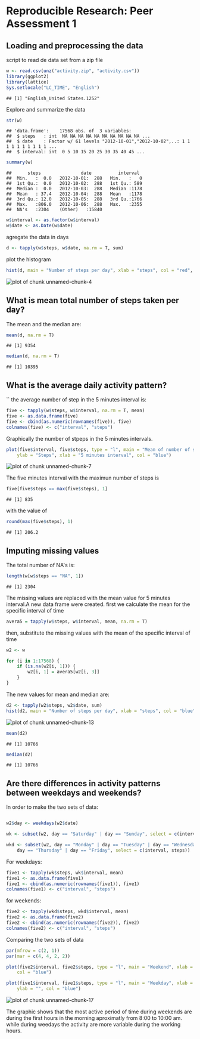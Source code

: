 # Reproducible Research: Peer Assessment 1


## Loading and preprocessing the data
script to read de data set from a zip file


```r
w <- read.csv(unz("activity.zip", "activity.csv"))
library(ggplot2)
library(lattice)
Sys.setlocale("LC_TIME", "English")
```

```
## [1] "English_United States.1252"
```


Explore and summarize the data


```r
str(w)
```

```
## 'data.frame':	17568 obs. of  3 variables:
##  $ steps   : int  NA NA NA NA NA NA NA NA NA NA ...
##  $ date    : Factor w/ 61 levels "2012-10-01","2012-10-02",..: 1 1 1 1 1 1 1 1 1 1 ...
##  $ interval: int  0 5 10 15 20 25 30 35 40 45 ...
```

```r
summary(w)
```

```
##      steps               date          interval   
##  Min.   :  0.0   2012-10-01:  288   Min.   :   0  
##  1st Qu.:  0.0   2012-10-02:  288   1st Qu.: 589  
##  Median :  0.0   2012-10-03:  288   Median :1178  
##  Mean   : 37.4   2012-10-04:  288   Mean   :1178  
##  3rd Qu.: 12.0   2012-10-05:  288   3rd Qu.:1766  
##  Max.   :806.0   2012-10-06:  288   Max.   :2355  
##  NA's   :2304    (Other)   :15840
```

```r
w$interval <- as.factor(w$interval)
w$date <- as.Date(w$date)
```


agregate the data in days 


```r
d <- tapply(w$steps, w$date, na.rm = T, sum)
```


plot the histogram 


```r
hist(d, main = "Number of steps per day", xlab = "steps", col = "red", breaks = 5)
```

![plot of chunk unnamed-chunk-4](figure/unnamed-chunk-4.png) 



## What is mean total number of steps taken per day?

The mean and the median are: 

```r
mean(d, na.rm = T)
```

```
## [1] 9354
```

```r
median(d, na.rm = T)
```

```
## [1] 10395
```



## What is the average daily activity pattern?

``
the average number of step in the 5 minutes interval is: 

```r
five <- tapply(w$steps, w$interval, na.rm = T, mean)
five <- as.data.frame(five)
five <- cbind(as.numeric(rownames(five)), five)
colnames(five) <- c("interval", "steps")
```

Graphically the number of stpeps in the 5 minutes intervals.


```r
plot(five$interval, five$steps, type = "l", main = "Mean of number of steps in 5 minutes interval", 
    ylab = "Steps", xlab = "5 minutes interval", col = "blue")
```

![plot of chunk unnamed-chunk-7](figure/unnamed-chunk-7.png) 

The five minutes interval with the maximun number of steps is

```r
five[five$steps == max(five$steps), 1]
```

```
## [1] 835
```


with the value of 


```r
round(max(five$steps), 1)
```

```
## [1] 206.2
```



## Imputing missing values
The total number of NA's is: 

```r
length(w[w$steps == "NA", 1])
```

```
## [1] 2304
```

The missing values are replaced with the mean value for 5 minutes interval.A new data frame were created.
first we calculate the mean for the specific interval of time

```r
avera5 = tapply(w$steps, w$interval, mean, na.rm = T)
```

then, substitute the missing values with the mean of the specific interval of time

```r
w2 <- w

for (i in 1:17568) {
    if (is.na(w2[i, 1])) {
        w2[i, 1] = avera5[w2[i, 3]]
    }
}
```

The new values for mean and median are: 


```r
d2 <- tapply(w2$steps, w2$date, sum)
hist(d2, main = "Number of steps per day", xlab = "steps", col = "blue", breaks = 5)
```

![plot of chunk unnamed-chunk-13](figure/unnamed-chunk-13.png) 

```r
mean(d2)
```

```
## [1] 10766
```

```r
median(d2)
```

```
## [1] 10766
```




## Are there differences in activity patterns between weekdays and weekends?

In order to make the two sets of data: 

```r

w2$day <- weekdays(w2$date)

wk <- subset(w2, day == "Saturday" | day == "Sunday", select = c(interval, steps))

wkd <- subset(w2, day == "Monday" | day == "Tuesday" | day == "Wednesday" | 
    day == "Thursday" | day == "Friday", select = c(interval, steps))
```


For weekdays:

```r
five1 <- tapply(wk$steps, wk$interval, mean)
five1 <- as.data.frame(five1)
five1 <- cbind(as.numeric(rownames(five1)), five1)
colnames(five1) <- c("interval", "steps")
```


for weekends:

```r
five2 <- tapply(wkd$steps, wkd$interval, mean)
five2 <- as.data.frame(five2)
five2 <- cbind(as.numeric(rownames(five2)), five2)
colnames(five2) <- c("interval", "steps")
```

Comparing the two sets of data



```r
par(mfrow = c(2, 1))
par(mar = c(4, 4, 2, 2))

plot(five2$interval, five2$steps, type = "l", main = "Weekend", xlab = "", ylab = "Steps", 
    col = "blue")

plot(five1$interval, five1$steps, type = "l", main = "Weekday", xlab = "Interval", 
    ylab = "", col = "blue")
```

![plot of chunk unnamed-chunk-17](figure/unnamed-chunk-17.png) 


The graphic shows that the most active period of time during weekends are during the first hours in the morning aproximatly from 8:00 to 10:00 am. 
while during weedays the activity are more variable during the working hours. 
